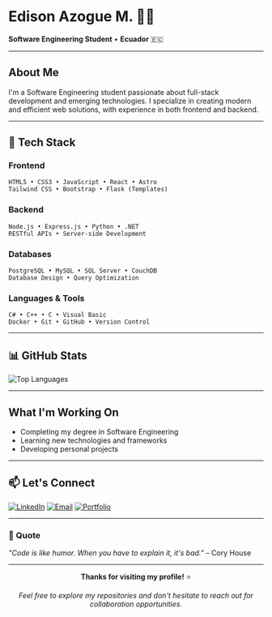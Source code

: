# Edison Azogue M. 👨‍💻

**Software Engineering Student** • **Ecuador** 🇪🇨

---

## About Me
I'm a Software Engineering student passionate about full-stack development and emerging technologies. I specialize in creating modern and efficient web solutions, with experience in both frontend and backend.

---

## 🚀 Tech Stack

### Frontend
```
HTML5 • CSS3 • JavaScript • React • Astro
Tailwind CSS • Bootstrap • Flask (Templates)
```

### Backend
```
Node.js • Express.js • Python • .NET
RESTful APIs • Server-side Development
```

### Databases
```
PostgreSQL • MySQL • SQL Server • CouchDB
Database Design • Query Optimization
```

### Languages & Tools
```
C# • C++ • C • Visual Basic
Docker • Git • GitHub • Version Control
```

---

## 📊 GitHub Stats
![Top Languages](https://github-readme-stats.vercel.app/api/top-langs/?username=Edison02m&theme=radical&hide_border=true&include_all_commits=false&count_private=false&layout=compact)

---

##  What I'm Working On

-  Completing my degree in Software Engineering
-  Learning new technologies and frameworks
-  Developing personal projects 
---

## 📫 Let's Connect

[![LinkedIn](https://img.shields.io/badge/LinkedIn-0077B5?style=for-the-badge&logo=linkedin&logoColor=white)](https://linkedin.com/in/tu-perfil)
[![Email](https://img.shields.io/badge/Email-D14836?style=for-the-badge&logo=gmail&logoColor=white)](mailto:edison.azogue@espoch.edu.ec)
[![Portfolio](https://img.shields.io/badge/Portfolio-FF5722?style=for-the-badge&logo=todoist&logoColor=white)](https://edison-azogue-portafolio.vercel.app/)

---

### 💭 Quote
*"Code is like humor. When you have to explain it, it's bad."* – Cory House

---

<div align="center">
  
**Thanks for visiting my profile!** ⭐

*Feel free to explore my repositories and don't hesitate to reach out for collaboration opportunities.*

</div>
